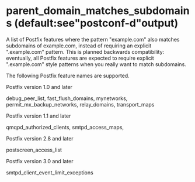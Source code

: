 # parent_domain_matches_subdomains (default:see"postconf-d"output) 


A list of Postfix features where the pattern "example.com" also
matches subdomains of example.com,
instead of requiring an explicit ".example.com" pattern.  This is
planned backwards compatibility:  eventually, all Postfix features
are expected to require explicit ".example.com" style patterns when
you really want to match subdomains.


 The following Postfix feature names are supported. 



 Postfix version 1.0 and later


debug_peer_list,
fast_flush_domains,
mynetworks,
permit_mx_backup_networks,
relay_domains,
transport_maps


 Postfix version 1.1 and later


qmqpd_authorized_clients,
smtpd_access_maps,


 Postfix version 2.8 and later 


postscreen_access_list


 Postfix version 3.0 and later 


smtpd_client_event_limit_exceptions





